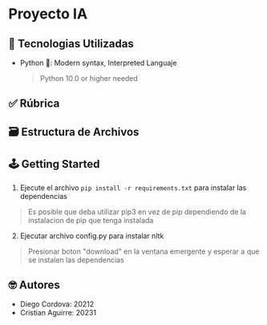 # Proyecto IA

## 📡 Tecnologias Utilizadas

- Python 🐍: Modern syntax, Interpreted Languaje
  > Python 10.0 or higher needed

## ✅ Rúbrica


## 🗃️ Estructura de Archivos


## 🕹️ Getting Started

1. Ejecute el archivo `pip install -r requirements.txt` para instalar las dependencias
  > Es posible que deba utilizar pip3 en vez de pip dependiendo de la instalacion de pip que tenga instalada

2. Ejecutar archivo config.py para instalar nltk
  > Presionar boton "download" en la ventana emergente y esperar a que se instalen las dependencias

## 🤓 Autores

- Diego Cordova: 20212
- Cristian Aguirre: 20231
